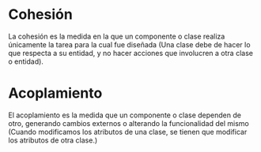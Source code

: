 # Cohesión

La cohesión es la medida en la que un componente o clase realiza únicamente la tarea para la cual fue diseñada (Una clase debe de hacer lo que respecta a su entidad, y no hacer acciones que involucren a otra clase o entidad).


# Acoplamiento

El acoplamiento es la medida que un componente o clase dependen de otro, generando cambios externos o alterando la funcionalidad del mismo (Cuando modificamos los atributos de una clase, se tienen que modificar los atributos de otra clase.)
